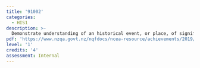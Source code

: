 ```yaml
---
title: '91002'
categories:
  - HIS1
description: >-
  Demonstrate understanding of an historical event, or place, of significance to New Zealanders
pdf: 'https://www.nzqa.govt.nz/nqfdocs/ncea-resource/achievements/2019/as91002.pdf'
level: '1'
credits: '4'
assessment: Internal
---
```


